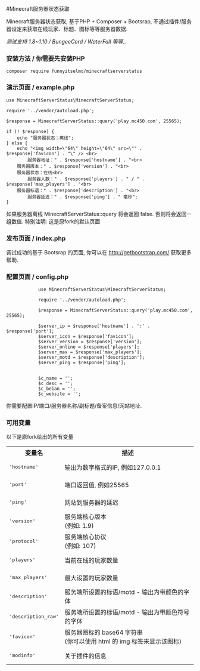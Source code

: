 #Minecraft服务器状态获取

Minecraft服务器状态获取, 基于PHP + Composer + Bootsrap, 不通过插件/服务器设定来获取在线玩家、标题、图标等等服务器数据.

*测试支持 1.8~1.10 / BungeeCord / WaterFall 等等..*

### 安装方法 / 你需要先安装PHP
```
composer require funnyitselmo/minecraftserverstatus
```
### 演示页面 / example.php
```
use MinecraftServerStatus\MinecraftServerStatus;

require '../vendor/autoload.php';

$response = MinecraftServerStatus::query('play.mc450.com', 25565);

if (! $response) {
    echo "服务器状态：离线";
} else {
    echo "<img width=\"64\" height=\"64\" src=\"" . $response['favicon'] . "\" /> <br>
        服务器地址：" . $response['hostname'] . "<br>
	服务器版本：" . $response['version'] . "<br>
	服务器状态：在线<br>
        服务器人数：" . $response['players'] . " / " . $response['max_players'] . "<br>
	服务器标语：" . $response['description'] . "<br>
        服务器延迟：" . $response['ping'] . " 毫秒";
}
```
如果服务器离线 MinecraftServerStatus::query 将会返回 false.
否则将会返回一组数值.
特别注明: 这是原fork的默认页面

### 发布页面 / index.php
调试成功的基于 Bootsrap 的页面, 你可以在 http://getbootstrap.com/ 获取更多帮助.

### 配置页面 / config.php
```
			use MinecraftServerStatus\MinecraftServerStatus;

			require '../vendor/autoload.php';

			$response = MinecraftServerStatus::query('play.mc450.com', 25565);

			$server_ip = $response['hostname'] . ':' . $response['port'];
			$server_icon = $response['favicon'];
			$server_version = $response['version'];
			$server_online = $response['players'];
			$server_max = $response['max_players'];
			$server_motd = $response['description'];
			$server_ping = $response['ping'];
			
			
			$c_name = '';
			$c_desc = '';
			$c_beian = '';
			$c_website = '';
```
你需要配置IP/端口/服务器名称/副标题/备案信息/网站地址.

### 可用变量
以下是原fork给出的所有变量

<table border="0">
<tr>
<th>变量名</th>
<th>描述</th>
</tr>
<tr>
<td><pre>'hostname'</pre></td>
<td>输出为数字格式的IP, 例如127.0.0.1</td>
</tr>
<tr>
<td><pre>'port'</pre></td>
<td>端口返回值, 例如25565</td>
</tr>
<tr>
<td><pre>'ping'</pre></td>
<td>网站到服务器的延迟</td>
</tr>
<tr>
<td><pre>'version'</pre></td>
<td>服务端核心版本 <br>(例如: 1.9)</td>
</tr>
<tr>
<td><pre>'protocol'</pre></td>
<td>服务端核心协议 <br>(例如: 107)</td>
</tr>
<tr>
<td><pre>'players'</pre></td>
<td>当前在线的玩家数量</td>
</tr>
<tr>
<td><pre>'max_players'</pre></td>
<td>最大设置的玩家数量</td>
</tr>
<tr>
<td><pre>'description'</pre></td>
<td>服务端所设置的标语/motd - 输出为带颜色的字体</td>
</tr>
<tr>
<td><pre>'description_raw'</pre></td>
<td>服务端所设置的标语/motd - 输出为带颜色符号的字体</td>
</tr>
<tr>
<td><pre>'favicon'</pre></td>
<td>服务器图标的 base64 字符串 <br>(你可以使用 html 的 img 标签来显示该图标)</td>
</tr>
<tr>
<td><pre>'modinfo'</pre></td>
<td>关于插件的信息</td>
</tr>
</table>


